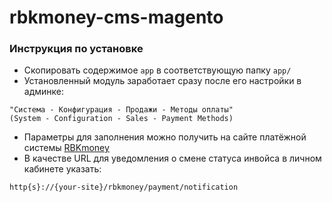 # rbkmoney-cms-magento

### Инструкция по установке

- Скопировать содержимое `app` в соответствующую папку `app/`
- Установленный модуль заработает сразу после его настройки в админке:
```
"Система - Конфигурация - Продажи - Методы оплаты"
(System - Configuration - Sales - Payment Methods)
```
- Параметры для заполнения можно получить на сайте платёжной системы [RBKmoney](https://dashboard.rbk.money)
- В качестве URL для уведомления о смене статуса инвойса в личном кабинете указать: 
```
http{s}://{your-site}/rbkmoney/payment/notification
```
